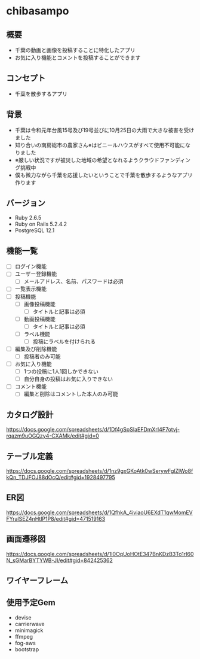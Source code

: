 # chibasampo

## 概要
- 千葉の動画と画像を投稿することに特化したアプリ
- お気に入り機能とコメントを投稿することができます

## コンセプト
- 千葉を散歩するアプリ

## 背景
- 千葉は令和元年台風15号及び19号並びに10月25日の大雨で大きな被害を受けました
- 知り合いの南房総市の農家さん※はビニールハウスがすべて使用不可能になりました
- ※厳しい状況ですが被災した地域の希望となれるようクラウドファンディング挑戦中
- 僕も微力ながら千葉を応援したいということで千葉を散歩するようなアプリ作ります

## バージョン
- Ruby 2.6.5
- Ruby on Rails 5.2.4.2
- PostgreSQL 12.1

## 機能一覧
- [ ] ログイン機能
- [ ] ユーザー登録機能
  - [ ] メールアドレス、名前、パスワードは必須
- [ ] 一覧表示機能
- [ ] 投稿機能
  - [ ] 画像投稿機能
    - [ ] タイトルと記事は必須
  - [ ] 動画投稿機能
    - [ ] タイトルと記事は必須
  - [ ] ラベル機能
    - [ ] 投稿にラベルを付けられる
- [ ] 編集及び削除機能
  - [ ] 投稿者のみ可能
- [ ] お気に入り機能
  - [ ] 1つの投稿に1人1回しかできない
  - [ ] 自分自身の投稿はお気に入りできない
- [ ] コメント機能
  - [ ] 編集と削除はコメントした本人のみ可能

## カタログ設計
https://docs.google.com/spreadsheets/d/1Df4gSpSIaEFDmXrI4F7otvj-rqazm9uOGQzy4-CXAMk/edit#gid=0

## テーブル定義
https://docs.google.com/spreadsheets/d/1nz9gxGKoAtk0wSerywFglZlWo8fkQn_TDJFOJ88dOcQ/edit#gid=1928497795

## ER図
https://docs.google.com/spreadsheets/d/1QfhkA_4iviaoU6EXdT1qwMomEVFYralSEZ4nHtlP1P8/edit#gid=471519163

## 画面遷移図
https://docs.google.com/spreadsheets/d/1I0OqUoHOtE347BnKDzB3To1rI60N_sGMarBYTYWB-JI/edit#gid=842425362

## ワイヤーフレーム


## 使用予定Gem
- devise
- carrierwave
- minimagick
- ffmpeg
- fog-aws
- bootstrap
